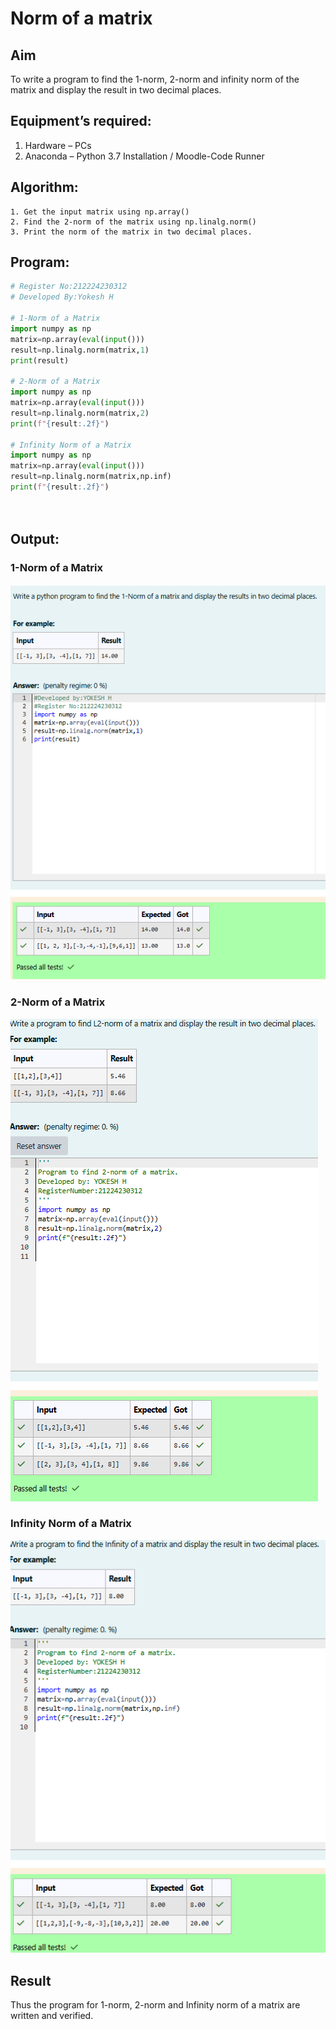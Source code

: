 # Norm of a matrix
## Aim
To write a program to find the 1-norm, 2-norm and infinity norm of the matrix and display the result in two decimal places.
## Equipment’s required:
1.	Hardware – PCs
2.	Anaconda – Python 3.7 Installation / Moodle-Code Runner
## Algorithm:
	1. Get the input matrix using np.array()   
    2. Find the 2-norm of the matrix using np.linalg.norm()
	3. Print the norm of the matrix in two decimal places.
## Program:
```Python
# Register No:212224230312
# Developed By:Yokesh H

# 1-Norm of a Matrix
import numpy as np
matrix=np.array(eval(input()))
result=np.linalg.norm(matrix,1)
print(result)

# 2-Norm of a Matrix
import numpy as np
matrix=np.array(eval(input()))
result=np.linalg.norm(matrix,2)
print(f"{result:.2f}")

# Infinity Norm of a Matrix
import numpy as np
matrix=np.array(eval(input()))
result=np.linalg.norm(matrix,np.inf)
print(f"{result:.2f}")




```
## Output:
### 1-Norm of a Matrix
![alt text](image.png)

### 2-Norm of a Matrix
![alt text](image-1.png)

### Infinity Norm of a Matrix
![alt text](<Screenshot 2025-05-08 144542.png>)

## Result
Thus the program for 1-norm, 2-norm and Infinity norm of a matrix are written and verified.
